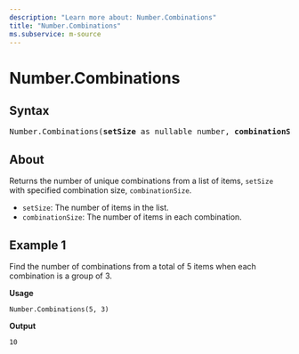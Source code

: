 ```yaml
---
description: "Learn more about: Number.Combinations"
title: "Number.Combinations"
ms.subservice: m-source
---
```

# Number.Combinations

## Syntax

<pre>
Number.Combinations(<b>setSize</b> as nullable number, <b>combinationSize</b> as nullable number) as nullable number
</pre>

## About

Returns the number of unique combinations from a list of items, `setSize` with specified combination size, `combinationSize`.

* `setSize`: The number of items in the list.
* `combinationSize`: The number of items in each combination.

## Example 1

Find the number of combinations from a total of 5 items when each combination is a group of 3.

**Usage**

```powerquery-m
Number.Combinations(5, 3)
```

**Output**

`10`
